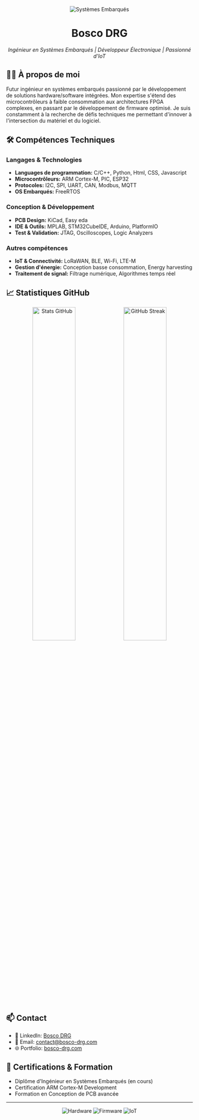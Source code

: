 <div align="center">
  <img src="https://img.shields.io/badge/Systèmes-Embarqués-blue?style=for-the-badge" alt="Systèmes Embarqués"/>
  <h1>Bosco DRG</h1>
  <p><i>Ingénieur en Systèmes Embarqués | Développeur Électronique | Passionné d'IoT</i></p>
</div>

## 👨‍💻 À propos de moi

Futur ingénieur en systèmes embarqués passionné par le développement de solutions hardware/software intégrées. Mon expertise s'étend des microcontrôleurs à faible consommation aux architectures FPGA complexes, en passant par le développement de firmware optimisé. Je suis constamment à la recherche de défis techniques me permettant d'innover à l'intersection du matériel et du logiciel.

## 🛠️ Compétences Techniques

### Langages & Technologies
- **Languages de programmation:** C/C++, Python, Html, CSS, Javascript
- **Microcontrôleurs:** ARM Cortex-M, PIC, ESP32
- **Protocoles:** I2C, SPI, UART, CAN, Modbus, MQTT
- **OS Embarqués:** FreeRTOS

### Conception & Développement
- **PCB Design:** KiCad, Easy eda
- **IDE & Outils:** MPLAB, STM32CubeIDE, Arduino, PlatformIO
- **Test & Validation:** JTAG, Oscilloscopes, Logic Analyzers

### Autres compétences
- **IoT & Connectivité:** LoRaWAN, BLE, Wi-Fi, LTE-M
- **Gestion d'énergie:** Conception basse consommation, Energy harvesting
- **Traitement de signal:** Filtrage numérique, Algorithmes temps réel

## 📈 Statistiques GitHub

<div align="center">
  <img src="https://github-readme-stats.vercel.app/api?username=bosco-drg&show_icons=true&theme=dark&hide_border=true&custom_title=Contributions%20GitHub" width="48%" alt="Stats GitHub"/>
  <img src="https://github-readme-streak-stats.herokuapp.com/?user=bosco-drg&theme=dark&hide_border=true" width="48%" alt="GitHub Streak"/>
</div>

## 📫 Contact

- 🔗 LinkedIn: [Bosco DRG](https://linkedin.com/in/bosco-drg)
- 📧 Email: contact@bosco-drg.com
- 🌐 Portfolio: [bosco-drg.com](https://bosco-drg.com)

## 📜 Certifications & Formation

- Diplôme d'Ingénieur en Systèmes Embarqués (en cours)
- Certification ARM Cortex-M Development
- Formation en Conception de PCB avancée

---

<div align="center">
  <img src="https://img.shields.io/badge/Hardware-Design-red?style=flat-square" alt="Hardware"/>
  <img src="https://img.shields.io/badge/Firmware-Development-green?style=flat-square" alt="Firmware"/>
  <img src="https://img.shields.io/badge/IoT-Solutions-blue?style=flat-square" alt="IoT"/>
</div>

